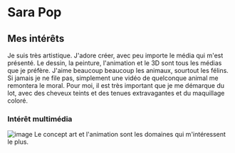 # Sara Pop
 ## Mes intérêts


  Je suis très artistique. J'adore créer, avec peu importe le média qui m'est présenté. Le dessin, la peinture, l'animation et le 3D sont tous les médias que je préfère.
  J'aime beaucoup beaucoup les animaux, sourtout les félins.  Si jamais je ne file pas, simplement une vidéo de quelconque animal me remontera le moral.
  Pour moi, il est très important que je me démarque du lot, avec des cheveux teints et des tenues extravagantes et du maquillage coloré.

  ### Intérêt multimédia
  ![image]()
  Le concept art et l'animation sont les domaines qui m'intéressent le plus.
  

  

